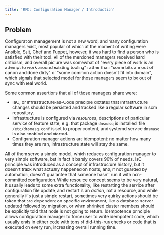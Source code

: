 ```yaml
---
title: 'RFC: Configuration Manager / Introduction'
---
```


## Problem

Configuration management is not a new word, and many configuration 
managers exist, most popular of which at the moment of writing were
Ansible, Salt, Chef and Puppet, however, it was hard to find a person 
who is satisfied with their tool. All of the mentioned managers received
hard criticism, and overall picture was somewhat of "every piece of work
is an attempt to work around existing tooling" rather than "some bits
are out of canon and done dirty" or "some common action doesn't fit into 
domain", which signals that selected model for those managers seem to be
out of sync with real world.

Some common assertions that all of those managers share were:

- IaC, or Infrastructure-as-Code principle dictates that infrastructure
changes should be persisted and tracked like a regular software in scm
repository.
- Infrastructure is configured via *resources*, descriptions of 
particular service of feature state, e.g. that package `dnsmasq` is
installed, file `/etc/dnsmasq.conf` is set to proper content, and 
systemd service `dnsmasq` is also enabled and started.
- Configuration manager actions are idempotent: no matter how many
times they are ran, infrastructure state will stay the same.

All of them serve a simple model, which reduces configuration manager
to very simple software, but in fact it barely covers 90% of needs. IaC
principle was introduced as a concept of infrastructure history, but it
doesn't track what actually happened on hosts, and, if not guarded by
automation, doesn't guarantee that someone hasn't run it with 
non-committed configuration. While resource concept seems to be very 
natural, it usually leads to some extra functionality, like restarting
the service after configuration file update, and restart is an _action_,
not a resource, and while generally it's just a simple restart, 
sometimes very quirky actions should be taken that are dependent on 
specific environment, like a database server updated followed by 
migration, or when shrinked cluster members should be explicitly told 
that node is not going to return. Idempotence principle allows 
configuration manager to force user to write idempotent code, which 
usually ends in either code with tons of did-this-run checks or code 
that is executed on every run, increasing overall running time.

